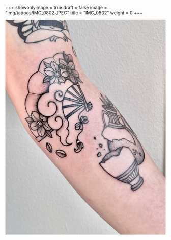 +++
showonlyimage = true
draft = false
image = "img/tattoos/IMG_0802.JPEG"
title = "IMG_0802"
weight = 0
+++

![image](/img/tattoos/IMG_0802.JPEG)
